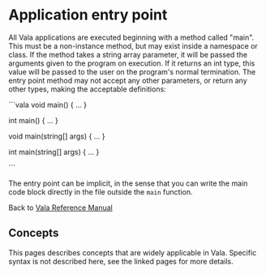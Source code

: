 <div id="application-entry-point" class="section level1">

Application entry point
=======================

All Vala applications are executed beginning with a method called
"main". This must be a non-instance method, but may exist inside a
namespace or class. If the method takes a string array parameter, it
will be passed the arguments given to the program on execution. If it
returns an int type, this value will be passed to the user on the
program's normal termination. The entry point method may not accept any
other parameters, or return any other types, making the acceptable
definitions:

\`\`\`vala void main() { ... }

int main() { ... }

void main(string[] args) { ... }

int main(string[] args) { ... }

\`\`\`

The entry point can be implicit, in the sense that you can write the
main code block directly in the file outside the `main` function.

Back to [Vala Reference
Manual](http://wiki.gnome.org/action/show/Projects/Vala/Manual/Export/Vala/Manual#)

<div id="concepts" class="section level2">

Concepts
--------

This pages describes concepts that are widely applicable in Vala.
Specific syntax is not described here, see the linked pages for more
details.

</div>

</div>
